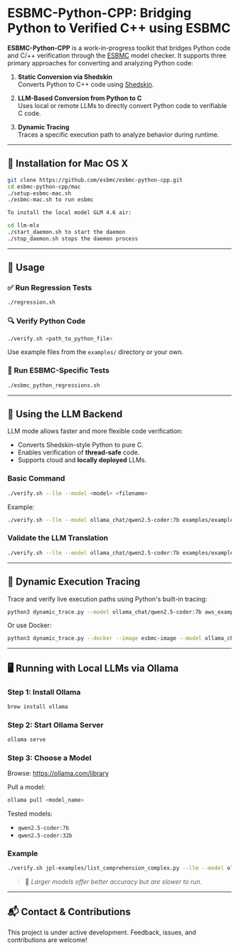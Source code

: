 # ESBMC-Python-CPP: Bridging Python to Verified C++ using ESBMC

**ESBMC-Python-CPP** is a work-in-progress toolkit that bridges Python code and C/++ verification through the [ESBMC](https://esbmc.org/) model checker. It supports three primary approaches for converting and analyzing Python code:

1. **Static Conversion via Shedskin**  
   Converts Python to C++ code using [Shedskin](https://github.com/shedskin/shedskin).

2. **LLM-Based Conversion from Python to C**  
   Uses local or remote LLMs to directly convert Python code to verifiable C code.

3. **Dynamic Tracing**  
   Traces a specific execution path to analyze behavior during runtime.

---

## 🔧 Installation for Mac OS X

```bash
git clone https://github.com/esbmc/esbmc-python-cpp.git
cd esbmc-python-cpp/mac
./setup-esbmc-mac.sh
./esbmc-mac.sh to run esbmc

To install the local model GLM 4.6 air:

cd llm-mlx
./start_daemon.sh to start the daemon
./stop_daemon.sh stops the daemon process
```

---

## 🚀 Usage

### ✅ Run Regression Tests

```bash
./regression.sh
```

### 🔍 Verify Python Code

```bash
./verify.sh <path_to_python_file>
```

Use example files from the `examples/` directory or your own.

### 🥪 Run ESBMC-Specific Tests

```bash
./esbmc_python_regressions.sh
```

---

## 🤖 Using the LLM Backend

LLM mode allows faster and more flexible code verification:

- Converts Shedskin-style Python to pure C.
- Enables verification of **thread-safe** code.
- Supports cloud and **locally deployed** LLMs.

### Basic Command

```bash
./verify.sh --llm --model <model> <filename>
```

Example:

```bash
./verify.sh --llm --model ollama_chat/qwen2.5-coder:7b examples/example_deadlock_bug.py
```

### Validate the LLM Translation

```bash
./verify.sh --llm --model ollama_chat/qwen2.5-coder:7b examples/example_15_dictionary.py --validate-translation
```

---

## 🧵 Dynamic Execution Tracing

Trace and verify live execution paths using Python's built-in tracing:

```bash
python3 dynamic_trace.py --model ollama_chat/qwen2.5-coder:7b aws_examples/chalice_awsclient.py
```

Or use Docker:

```bash
python3 dynamic_trace.py --docker --image esbmc-image --model ollama_chat/qwen2.5-coder:7b aws_examples/chalice_awsclient.py
```

---

## 🖥️ Running with Local LLMs via Ollama

### Step 1: Install Ollama

```bash
brew install ollama
```

### Step 2: Start Ollama Server

```bash
ollama serve
```

### Step 3: Choose a Model

Browse: https://ollama.com/library

Pull a model:

```bash
ollama pull <model_name>
```

Tested models:
- `qwen2.5-coder:7b`
- `qwen2.5-coder:32b`

### Example

```bash
./verify.sh jpl-examples/list_comprehension_complex.py --llm --model ollama_chat/qwen2.5-coder:32b --direct
```

> 📁 *Larger models offer better accuracy but are slower to run.*

---

## 📬 Contact & Contributions

This project is under active development. Feedback, issues, and contributions are welcome!


